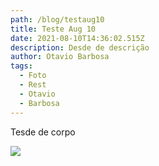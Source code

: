 ```yaml
---
path: /blog/testaug10
title: Teste Aug 10
date: 2021-08-10T14:36:02.515Z
description: Desde de descrição
author: Otavio Barbosa
tags:
  - Foto
  - Rest
  - Otavio
  - Barbosa
---
```

Tesde de corpo

![](/images/otavio-by-luciane-on-a-film-camera.jpeg)